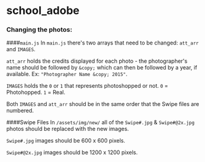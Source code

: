 # school_adobe

### Changing the photos:

####`main.js`
In `main.js` there's two arrays that need to be changed: `att_arr` and `IMAGES`. 

`att_arr` holds the credits displayed for each photo - the photographer's name should be followed by `&copy;` which can then be followed by a year, if available. Ex: `"Photographer Name &copy; 2015"`.

`IMAGES` holds the `0` or `1` that represents photoshopped or not. `0` = Photohopped. `1` = Real.

Both `IMAGES` and `att_arr` should be in the same order that the Swipe files are numbered.

####Swipe Files
In `/assets/img/new/` all of the `Swipe#.jpg` & `Swipe#@2x.jpg` photos should be replaced with the new images.

`Swipe#.jpg` images should be 600 x 600 pixels.

`Swipe#@2x.jpg` images should be 1200 x 1200 pixels.

